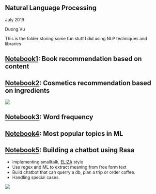 ## Natural Language Processing
July 2019

Duong Vu

This is the folder storing some fun stuff I did using NLP techniques and libraries



## [Notebook1](notebook/book_recommendation.ipynb): Book recommendation based on content



## [Notebook2](notebook/cosmetics_recommendation.ipynb): Cosmetics recommendation based on ingredients

![](https://images.pond5.com/nourishment-animated-word-cloud-text-footage-081446119_prevstill.jpeg)

## [Notebook3](notebook/word_freq_Moby_Dick.ipynb): Word frequency 



## [Notebook4](notebook/ML_topics.ipynb): Most popular topics in ML



## [Notebook5](notebook/building_chatbot_NLU.ipynb): Building a chatbot using Rasa

- Implementing smalltalk, [ELIZA](https://en.wikipedia.org/wiki/ELIZA) style
- Use regex and ML to extract meaning from free form text
- Build chatbot that can querry a db, plan a trip or order coffee.
- Handling special cases.

![](https://miro.medium.com/max/1200/0*YTIZYUKw3WghMTJT)

